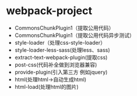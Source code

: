# webpack-project

- CommonsChunkPlugin1（提取公用代码）
- CommonsChunkPlugin1（提取公用代码异步测试）
- style-loader（处理css-style-loader）
- style-loader-less-sass(处理less、sass)
- extract-text-webpack-plugin(提取css)
- post-css(代码补全做到浏览器兼容)
- provide-plugin(引入第三方 例如jquery)
- html(处理html->自动生成html)
- html-load(处理html的图片)